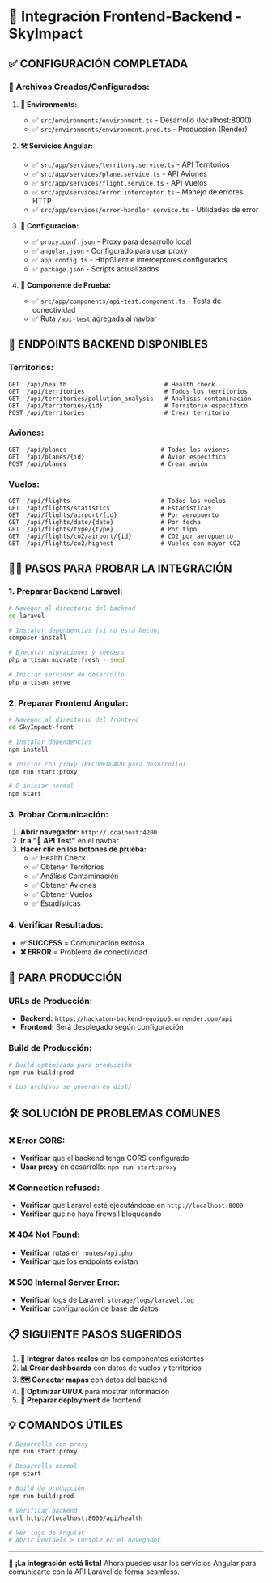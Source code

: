 # 🔗 Integración Frontend-Backend - SkyImpact

## ✅ **CONFIGURACIÓN COMPLETADA**

### **🚀 Archivos Creados/Configurados:**

1. **📁 Environments:**
   - ✅ `src/environments/environment.ts` - Desarrollo (localhost:8000)
   - ✅ `src/environments/environment.prod.ts` - Producción (Render)

2. **🛠️ Servicios Angular:**
   - ✅ `src/app/services/territory.service.ts` - API Territorios
   - ✅ `src/app/services/plane.service.ts` - API Aviones  
   - ✅ `src/app/services/flight.service.ts` - API Vuelos
   - ✅ `src/app/services/error.interceptor.ts` - Manejo de errores HTTP
   - ✅ `src/app/services/error-handler.service.ts` - Utilidades de error

3. **🔧 Configuración:**
   - ✅ `proxy.conf.json` - Proxy para desarrollo local
   - ✅ `angular.json` - Configurado para usar proxy
   - ✅ `app.config.ts` - HttpClient e interceptores configurados
   - ✅ `package.json` - Scripts actualizados

4. **🧪 Componente de Prueba:**
   - ✅ `src/app/components/api-test.component.ts` - Tests de conectividad
   - ✅ Ruta `/api-test` agregada al navbar

## 🎯 **ENDPOINTS BACKEND DISPONIBLES**

### **Territorios:**
```
GET  /api/health                           # Health check
GET  /api/territories                      # Todos los territorios
GET  /api/territories/pollution_analysis   # Análisis contaminación
GET  /api/territories/{id}                 # Territorio específico
POST /api/territories                      # Crear territorio
```

### **Aviones:**
```
GET  /api/planes                          # Todos los aviones
GET  /api/planes/{id}                     # Avión específico
POST /api/planes                          # Crear avión
```

### **Vuelos:**
```
GET  /api/flights                         # Todos los vuelos
GET  /api/flights/statistics              # Estadísticas
GET  /api/flights/airport/{id}            # Por aeropuerto
GET  /api/flights/date/{date}             # Por fecha
GET  /api/flights/type/{type}             # Por tipo
GET  /api/flights/co2/airport/{id}        # CO2 por aeropuerto
GET  /api/flights/co2/highest             # Vuelos con mayor CO2
```

## 🏃‍♂️ **PASOS PARA PROBAR LA INTEGRACIÓN**

### **1. Preparar Backend Laravel:**
```bash
# Navegar al directorio del backend
cd laravel

# Instalar dependencias (si no está hecho)
composer install

# Ejecutar migraciones y seeders
php artisan migrate:fresh --seed

# Iniciar servidor de desarrollo
php artisan serve
```

### **2. Preparar Frontend Angular:**
```bash
# Navegar al directorio del frontend
cd SkyImpact-front

# Instalar dependencias
npm install

# Iniciar con proxy (RECOMENDADO para desarrollo)
npm run start:proxy

# O iniciar normal
npm start
```

### **3. Probar Comunicación:**
1. **Abrir navegador:** `http://localhost:4200`
2. **Ir a "🔗 API Test"** en el navbar
3. **Hacer clic en los botones de prueba:**
   - ✅ Health Check
   - ✅ Obtener Territorios  
   - ✅ Análisis Contaminación
   - ✅ Obtener Aviones
   - ✅ Obtener Vuelos
   - ✅ Estadísticas

### **4. Verificar Resultados:**
- **✅ SUCCESS** = Comunicación exitosa
- **❌ ERROR** = Problema de conectividad

## 🚀 **PARA PRODUCCIÓN**

### **URLs de Producción:**
- **Backend:** `https://hackaton-backend-equipo5.onrender.com/api`
- **Frontend:** Será desplegado según configuración

### **Build de Producción:**
```bash
# Build optimizado para producción
npm run build:prod

# Los archivos se generan en dist/
```

## 🛠️ **SOLUCIÓN DE PROBLEMAS COMUNES**

### **❌ Error CORS:**
- **Verificar** que el backend tenga CORS configurado
- **Usar proxy** en desarrollo: `npm run start:proxy`

### **❌ Connection refused:**
- **Verificar** que Laravel esté ejecutándose en `http://localhost:8000`
- **Verificar** que no haya firewall bloqueando

### **❌ 404 Not Found:**
- **Verificar** rutas en `routes/api.php`
- **Verificar** que los endpoints existan

### **❌ 500 Internal Server Error:**
- **Verificar** logs de Laravel: `storage/logs/laravel.log`
- **Verificar** configuración de base de datos

## 📋 **SIGUIENTE PASOS SUGERIDOS**

1. **🎨 Integrar datos reales** en los componentes existentes
2. **📊 Crear dashboards** con datos de vuelos y territorios
3. **🗺️ Conectar mapas** con datos del backend
4. **📱 Optimizar UI/UX** para mostrar información
5. **🚀 Preparar deployment** de frontend

## 💡 **COMANDOS ÚTILES**

```bash
# Desarrollo con proxy
npm run start:proxy

# Desarrollo normal  
npm start

# Build de producción
npm run build:prod

# Verificar backend
curl http://localhost:8000/api/health

# Ver logs de Angular
# Abrir DevTools > Console en el navegador
```

---

🎉 **¡La integración está lista!** Ahora puedes usar los servicios Angular para comunicarte con la API Laravel de forma seamless.